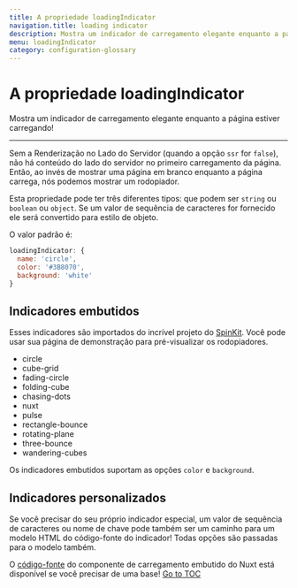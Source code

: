 ```yaml
---
title: A propriedade loadingIndicator
navigation.title: loading indicator
description: Mostra um indicador de carregamento elegante enquanto a página estiver carregando!
menu: loadingIndicator
category: configuration-glossary
---
```

# A propriedade loadingIndicator

Mostra um indicador de carregamento elegante enquanto a página estiver carregando!

---

Sem a Renderização no Lado do Servidor (quando a opção `ssr` for `false`), não há conteúdo do lado do servidor no primeiro carregamento da página. Então, ao invés de mostrar uma página em branco enquanto a página carrega, nós podemos mostrar um rodopiador.

Esta propriedade pode ter três diferentes tipos: que podem ser `string` ou `boolean` ou `object`. Se um valor de sequência de caracteres for fornecido ele será convertido para estilo de objeto.

O valor padrão é:

```js
loadingIndicator: {
  name: 'circle',
  color: '#3B8070',
  background: 'white'
}
```

## Indicadores embutidos

Esses indicadores são importados do incrível projeto do [SpinKit](http://tobiasahlin.com/spinkit). Você pode usar sua página de demonstração para pré-visualizar os rodopiadores.

- circle
- cube-grid
- fading-circle
- folding-cube
- chasing-dots
- nuxt
- pulse
- rectangle-bounce
- rotating-plane
- three-bounce
- wandering-cubes

Os indicadores embutidos suportam as opções `color` e `background`.

## Indicadores personalizados

Se você precisar do seu próprio indicador especial, um valor de sequência de caracteres ou nome de chave pode também ser um caminho para um modelo HTML do código-fonte do indicador! Todas opções são passadas para o modelo também.

O [código-fonte](https://github.com/nuxt/nuxt.js/tree/dev/packages/vue-app/template/views/loading) do componente de carregamento embutido do Nuxt está disponível se você precisar de uma base!
<span style='float: footnote;'><a href="../index.html#toc">Go to TOC</a></span>
